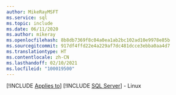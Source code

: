 ```yaml
---
author: MikeRayMSFT
ms.service: sql
ms.topic: include
ms.date: 06/11/2020
ms.author: mikeray
ms.openlocfilehash: 8b8db7369f8c04a0ea1ab2bc102ad10e9978e85b
ms.sourcegitcommit: 917df4ffd22e4a229af7dc481dcce3ebba0aa4d7
ms.translationtype: HT
ms.contentlocale: zh-CN
ms.lasthandoff: 02/10/2021
ms.locfileid: "100019500"
---
```

[!INCLUDE [Applies to](../../includes/applies-md.md)] [!INCLUDE [SQL Server](./_ssnoversion.md)] - Linux
